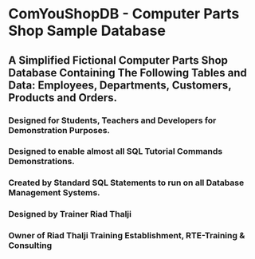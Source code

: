 # ComYouShopDB - Computer Parts Shop Sample Database
## A Simplified Fictional Computer Parts Shop Database Containing The Following Tables and Data: Employees, Departments, Customers, Products and Orders.
### Designed for Students, Teachers and Developers for Demonstration Purposes.
### Designed to enable almost all SQL Tutorial Commands Demonstrations.
### Created by Standard SQL Statements to run on all Database Management Systems.
### Designed by Trainer Riad Thalji
### Owner of Riad Thalji Training Establishment, RTE-Training & Consulting
